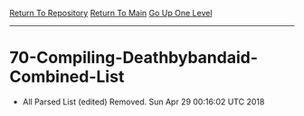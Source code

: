 [Return To Repository](https://github.com/deathbybandaid/piholeparser/)
[Return To Main](https://github.com/deathbybandaid/piholeparser/blob/dev-nomerge/RecentRunLogs/Mainlog.md)
[Go Up One Level](https://github.com/deathbybandaid/piholeparser/blob/dev-nomerge/RecentRunLogs/TopLevelScripts/.md)
____________________________________
# 70-Compiling-Deathbybandaid-Combined-List
* All Parsed List (edited) Removed. Sun Apr 29 00:16:02 UTC 2018
